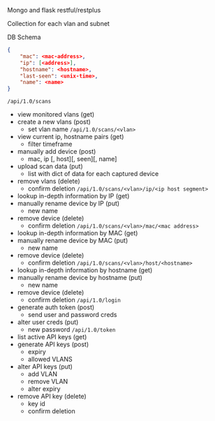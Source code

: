 Mongo and flask restful/restplus

Collection for each vlan and subnet

DB Schema
```json
{
    "mac": <mac-address>,
    "ip": [<address>],
    "hostname": <hostname>,
    "last-seen": <unix-time>,
    "name": <name>
}
```


`/api/1.0/scans`
- view monitored vlans (get)
- create a new vlans (post)
    + set vlan name
`/api/1.0/scans/<vlan>`
- view current ip, hostname pairs (get)
    + filter timeframe
- manually add device (post)
    + mac, ip [, host][, seen][, name]
- upload scan data (put)
    + list with dict of data for each captured device
- remove vlans (delete)
    + confirm deletion
`/api/1.0/scans/<vlan>/ip/<ip host segment>`
- lookup in-depth information by IP (get)
- manually rename device by IP (put)
    + new name
- remove device (delete)
    + confirm deletion
`/api/1.0/scans/<vlan>/mac/<mac address>`
- lookup in-depth information by MAC (get)
- manually rename device by MAC (put)
    + new name
- remove device (delete)
    + confirm deletion
`/api/1.0/scans/<vlan>/host/<hostname>`
- lookup in-depth information by hostname (get)
- manually rename device by hostname (put)
    + new name
- remove device (delete)
    + confirm deletion
`/api/1.0/login`
- generate auth token (post)
    + send user and password creds
- alter user creds (put)
    + new password
`/api/1.0/token`
- list active API keys (get)
- generate API keys (post)
    + expiry
    + allowed VLANS
- alter API keys (put)
    + add VLAN
    + remove VLAN
    + alter expiry
- remove API key (delete)
    + key id
    + confirm deletion
